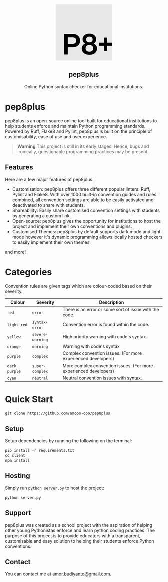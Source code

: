 <p align="center">
    <img src="https://raw.githubusercontent.com/amooo-ooo/pep8plus/main/client/public/favicon.png" alt="pep8plus logo" width="180" height="180">
</p>

<h2 align="center">pep8plus</h2>

<p align="center">
  Online Python syntax checker for educational institutions.
</p>

# pep8plus

pep8plus is an open-source online tool built for educational institutions to help students enforce and maintain Python programming standards. Powered by Ruff, Flake8 and Pylint, pep8plus is built on the principle of customisability, ease of use and user experience. 

> **Warning**
> This project is still in its early stages. Hence, bugs and ironically, questionable programming practices may be present.


## Features

Here are a few major features of pep8plus: 

- Customisation:
pep8plus offers three different popular linters: Ruff, Pylint and Flake8. With over 1000 built-in convention guides and rules combined, all convention settings are able to be easily activated and deactivated to share with students.
- Shareability:
Easily share customised convention settings with students by generating a custom link.
- Open-source:
pep8plus gives the opportunity for institutions to host the project and implement their own conventions and plugins.
- Customised Themes:
pep8plus by default supports dark mode and light mode however it's dynamic programming allows locally hosted checkers to easily implement their own themes.

and more!

# Categories
Convention rules are given tags which are colour-coded based on their severity.

| Colour        | Severity          | Description                                                               | 
| ------------- | ----------------- | ------------------------------------------------------------------------- |
| `red`         | `error`           | There is an error or some sort of issue with the code.                    |
| `light red`   | `syntax-error`    | Convention error is found within the code.                                |
| `yellow`      | `severe-warning`  | High priority warning with code's syntax.                                 |
| `orange`      | `warning`         | Warning with code's syntax                                                |
| `purple`      | `complex`         | Complex convention issues. (For more experienced developers)              |
| `dark purple` | `super-complex`   | More complex convention issues. (For more experienced developers)         |
| `cyan`        | `neutral`         | Neutral convention issues with syntax.                                    |

# Quick Start
```shell
git clone https://github.com/amooo-ooo/pep8plus
```

## Setup
Setup dependencies by running the following on the terminal: 
```shell
pip install -r requirements.txt
cd client
npm install
```

## Hosting
Simply run `python server.py` to host the project:
```shell
python server.py
```

## Support
pep8plus was created as a school project with the aspiration of helping other young Pythonistas enforce and learn python coding practices. The purpose of this project is to provide educators with a transparent, customisable and easy solution to helping their students enforce Python conventions. 

## Contact
You can contact me at [amor.budiyanto@gmail.com](mailto:amor.budiyanto@gmail.com).
